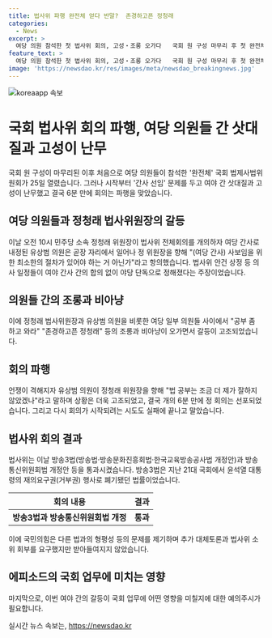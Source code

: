 ```yaml
---
title: 법사위 파행 완전체 얻다 반말?  존경하고픈 정청래
categories:
  - News
excerpt: >
  여당 의원 참석한 첫 법사위 회의, 고성‧조롱 오가다   국회 원 구성 마무리 후 첫 완전체 법사위 회의에서 여당 의원들의 치열한 충돌이 있었다. 여야 의원들은 간사 선임 문제와 의사 일정을 둘러싸고 고성과 조롱을 주고받았다. 이로 인해 회의는 6분 만에 파행되었고, 법안 통과는 논의되지 못했다. 간사 선임에 대한 합의 없는 의사 결정과 함께 교우들과의 언쟁으로 회의가 중단되고, 상당한 혼란이 있었다.
feature_text: >
  여당 의원 참석한 첫 법사위 회의, 고성‧조롱 오가다   국회 원 구성 마무리 후 첫 완전체 법사위 회의에서 여당 의원들의 치열한 충돌이 있었다. 여야 의원들은 간사 선임 문제와 의사 일정을 둘러싸고 고성과 조롱을 주고받았다. 이로 인해 회의는 6분 만에 파행되었고, 법안 통과는 논의되지 못했다. 간사 선임에 대한 합의 없는 의사 결정과 함께 교우들과의 언쟁으로 회의가 중단되고, 상당한 혼란이 있었다.
image: 'https://newsdao.kr/res/images/meta/newsdao_breakingnews.jpg'
---
```


<p><img src="https://newsdao.kr/res/images/meta/newsdao_breakingnews.jpg" alt="koreaapp 속보" /></p>

<h1 data-ke-size="size26">국회 법사위 회의 파행, 여당 의원들 간 삿대질과 고성이 난무</h1>

<p data-ke-size="size16">국회 원 구성이 마무리된 이후 처음으로 여당 의원들이 참석한 '완전체' 국회 법제사법위원회가 25일 열렸습니다. 그러나 시작부터 '간사 선임' 문제를 두고 여야 간 삿대질과 고성이 난무했고 결국 6분 만에 회의는 파행을 맞았습니다.</p>

<h2 data-ke-size="size24">여당 의원들과 정청래 법사위원장의 갈등</h2>

<p data-ke-size="size16">이날 오전 10시 민주당 소속 정청래 위원장이 법사위 전체회의를 개의하자 여당 간사로 내정된 유상범 의원은 곧장 자리에서 일어나 정 위원장을 향해 "(여당 간사) 사보임을 위한 최소한의 절차가 있어야 하는 거 아닌가"라고 항의했습니다. 법사위 안건 상정 등 의사 일정들이 여야 간사 간의 합의 없이 야당 단독으로 정해졌다는 주장이었습니다.</p>

<h2 data-ke-size="size24">의원들 간의 조롱과 비아냥</h2>

<p data-ke-size="size16">이에 정청래 법사위원장과 유상범 의원을 비롯한 여당 일부 의원들 사이에서 "공부 좀 하고 와라" "존경하고픈 정청래" 등의 조롱과 비아냥이 오가면서 갈등이 고조되었습니다.</p>

<h2 data-ke-size="size24">회의 파행</h2>

<p data-ke-size="size16">언쟁이 격해지자 유상범 의원이 정청래 위원장을 향해 "법 공부는 조금 더 제가 잘하지 않았겠나"라고 말하며 상황은 더욱 고조되었고, 결국 개의 6분 만에 정 회의는 선포되었습니다. 그리고 다시 회의가 시작되려는 시도도 실패에 끝나고 말았습니다.</p>

<h2 data-ke-size="size24">법사위 회의 결과</h2>

<p data-ke-size="size16">법사위는 이날 방송3법(방송법·방송문화진흥회법·한국교육방송공사법 개정안)과 방송통신위원회법 개정안 등을 통과시켰습니다. 방송3법은 지난 21대 국회에서 윤석열 대통령의 재의요구권(거부권) 행사로 폐기됐던 법률이었습니다.</p>

<table>
<thead>
<tr>
<th style="text-align: center;">회의 내용</th>
<th style="text-align: center;">결과</th>
</tr>
</thead>
<tbody>
<tr>
<td style="text-align: center;"><b>방송3법과 방송통신위원회법 개정</b></td>
<td style="text-align: center;"><b>통과</b></td>
</tr>
</tbody>
</table>

<p data-ke-size="size16">이에 국민의힘은 다른 법과의 형평성 등의 문제를 제기하며 추가 대체토론과 법사위 소위 회부를 요구했지만 받아들여지지 않았습니다.</p>

<h2 data-ke-size="size24">에피소드의 국회 업무에 미치는 영향</h2>

<p data-ke-size="size16">마지막으로, 이번 여야 간의 갈등이 국회 업무에 어떤 영향을 미칠지에 대한 예의주시가 필요합니다.</p>
실시간 뉴스 속보는, <a href="https://newsdao.kr" rel="dofollow">https://newsdao.kr</a>


